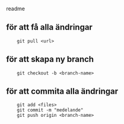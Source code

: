 readme


## för att få alla ändringar
```
    git pull <url>
```
## för att skapa ny branch
```
    git checkout -b <branch-name>
```
## för att commita alla ändringar
```
    git add <files>
    git commit -m "medelande"
    git push origin <branch-name>
```

